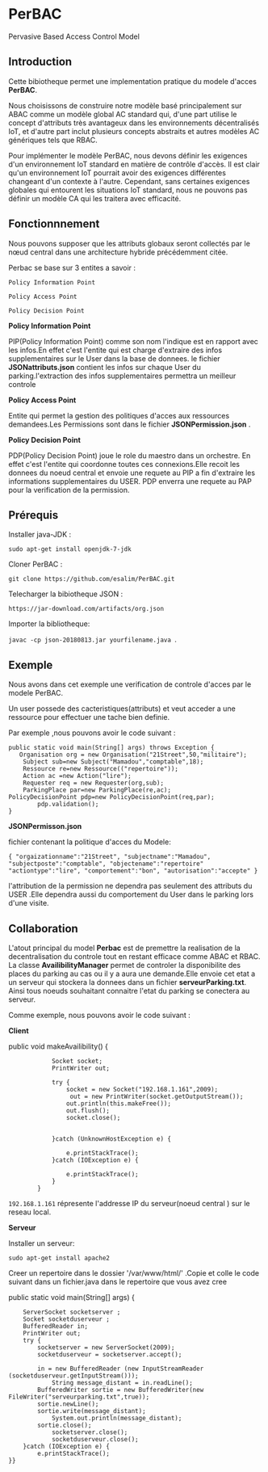 # PerBAC
Pervasive Based Access Control Model

 Introduction 
------------
Cette bibiotheque permet une implementation pratique du modele d'acces **PerBAC**.

Nous choisissons de construire notre modèle basé principalement sur ABAC comme un modèle global AC standard  qui, d'une part utilise le concept d'attributs très avantageux dans les environnements décentralisés IoT, et d'autre part inclut plusieurs concepts abstraits et autres modèles AC génériques tels que RBAC. 

Pour implémenter le modèle PerBAC, nous devons définir les exigences d'un environnement IoT standard en matière de contrôle d'accès. Il est clair qu'un environnement IoT pourrait avoir des exigences différentes changeant d'un contexte à l'autre. Cependant, sans certaines exigences globales qui entourent les situations IoT standard, nous ne pouvons pas définir un modèle CA qui les traitera avec efficacité.


Fonctionnnement
---------------

Nous pouvons supposer que les attributs globaux seront collectés par le nœud central dans une architecture hybride précédemment citée.

Perbac se base sur 3 entites a savoir :

`Policy Information Point`

`Policy Access Point`

`Policy Decision Point`

**Policy Information Point**

PIP(Policy Information Point) comme son nom l'indique est en rapport avec les infos.En effet c'est l'entite qui  est charge d'extraire des infos supplementaires sur le User dans la base de donnees. le fichier **JSONattributs.json** contient les infos sur chaque User du parking.l'extraction des infos supplementaires permettra un meilleur controle

**Policy Access Point**

Entite qui permet la gestion des politiques d'acces aux ressources demandees.Les Permissions sont dans le fichier **JSONPermission.json** .

**Policy Decision Point**

PDP(Policy Decision Point) joue le role du maestro dans un orchestre. En effet c'est l'entite qui coordonne toutes  ces connexions.Elle recoit les donnees du noeud central et envoie une requete au PIP a fin d'extraire les informations supplementaires du USER. PDP enverra une requete au PAP pour la verification de la permission. 





Prérequis 
-----------
Installer java-JDK :

`sudo apt-get install openjdk-7-jdk`

Cloner PerBAC :

`git clone https://github.com/esalim/PerBAC.git`

Telecharger la bibiotheque JSON :

`https://jar-download.com/artifacts/org.json`

Importer la bibliotheque:

`javac -cp json-20180813.jar yourfilename.java `.


Exemple
-------
Nous avons dans cet exemple une verification de controle d'acces par le modele PerBAC.

 Un user possede des cacteristiques(attributs) et veut acceder a une ressource pour effectuer une tache bien definie.
 
 Par exemple ,nous pouvons avoir le code suivant :
 

    public static void main(String[] args) throws Exception {
       Organisation org = new Organisation("21Street",50,"militaire");
        Subject sub=new Subject("Mamadou","comptable",18);
        Ressource re=new Ressource(("repertoire"));
        Action ac =new Action("lire");
        Requester req = new Requester(org,sub);
        ParkingPlace par=new ParkingPlace(re,ac);
    PolicyDecisionPoint pdp=new PolicyDecisionPoint(req,par);
            pdp.validation();
    }


 
**JSONPermisson.json**

fichier contenant la politique d'acces du Modele:

`{
"orgaizationname":"21Street",
"subjectname":"Mamadou",
"subjectposte":"comptable",
"objectename":"repertoire"
"actiontype":"lire",
"comportement":"bon",
"autorisation":"accepte"
}`

l'attribution de la permission ne dependra pas seulement des attributs  du USER .Elle dependra aussi du comportement du User dans le parking lors d'une visite.


Collaboration
-------------




L'atout principal du model **Perbac** est de premettre la realisation de la decentralisation du controle tout en restant efficace comme ABAC et RBAC. La classe  **AvailibilityManager** permet de controler la disponibilite des places du parking au cas ou il y a aura une demande.Elle envoie cet etat a un serveur qui stockera la donnees dans un fichier **serveurParking.txt**. Ainsi tous noeuds souhaitant connaitre l'etat du parking se conectera au serveur.

Comme exemple, nous pouvons avoir le code suivant :


**Client**



public void makeAvailibility()
            {

                Socket socket;
                PrintWriter out;

                try {
                    socket = new Socket("192.168.1.161",2009);
                     out = new PrintWriter(socket.getOutputStream());
                    out.println(this.makeFree());
                    out.flush();
                    socket.close();


                }catch (UnknownHostException e) {

                    e.printStackTrace();
                }catch (IOException e) {

                    e.printStackTrace();
                }
            }

`192.168.1.161` répresente l'addresse IP du serveur(noeud central ) sur le reseau local.


**Serveur**

Installer un serveur:

`sudo apt-get install apache2`



Creer un repertoire dans le dossier '/var/www/html/' .Copie et colle le code suivant dans un fichier.java dans le repertoire que vous avez cree 




  public static void main(String[] args) {
  
		ServerSocket socketserver ;
		Socket socketduserveur ;
		BufferedReader in;
		PrintWriter out;
		try {
			socketserver = new ServerSocket(2009);
			socketduserveur = socketserver.accept();

			in = new BufferedReader (new InputStreamReader (socketduserveur.getInputStream()));
		        String message_distant = in.readLine();
			BufferedWriter sortie = new BufferedWriter(new FileWriter("serveurparking.txt",true));
			sortie.newLine();
			sortie.write(message_distant);
		        System.out.println(message_distant);
			sortie.close();
		        socketserver.close();
		        socketduserveur.close();
		}catch (IOException e) {
			e.printStackTrace();
	}}



